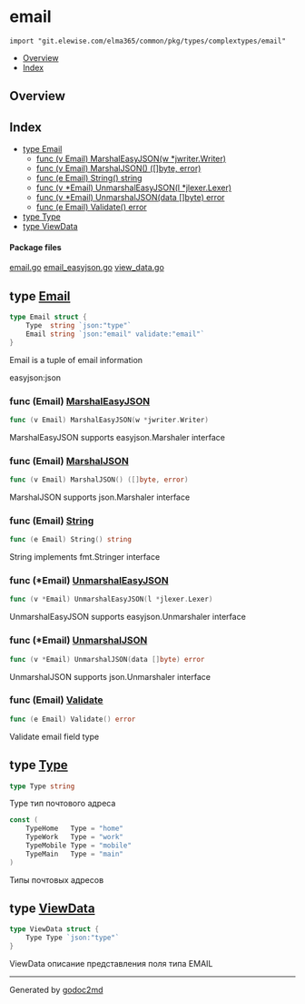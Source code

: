 # email
`import "git.elewise.com/elma365/common/pkg/types/complextypes/email"`

* [Overview](#pkg-overview)
* [Index](#pkg-index)

## <a name="pkg-overview">Overview</a>



## <a name="pkg-index">Index</a>
* [type Email](#Email)
  * [func (v Email) MarshalEasyJSON(w *jwriter.Writer)](#Email.MarshalEasyJSON)
  * [func (v Email) MarshalJSON() ([]byte, error)](#Email.MarshalJSON)
  * [func (e Email) String() string](#Email.String)
  * [func (v *Email) UnmarshalEasyJSON(l *jlexer.Lexer)](#Email.UnmarshalEasyJSON)
  * [func (v *Email) UnmarshalJSON(data []byte) error](#Email.UnmarshalJSON)
  * [func (e Email) Validate() error](#Email.Validate)
* [type Type](#Type)
* [type ViewData](#ViewData)


#### <a name="pkg-files">Package files</a>
[email.go](https://git.elewise.com/elma365/common/-/tree/develop/pkg/types/complextypes/email/email.go) [email_easyjson.go](https://git.elewise.com/elma365/common/-/tree/develop/pkg/types/complextypes/email/email_easyjson.go) [view_data.go](https://git.elewise.com/elma365/common/-/tree/develop/pkg/types/complextypes/email/view_data.go)






## <a name="Email">type</a> [Email](https://git.elewise.com/elma365/common/-/tree/develop/pkg/types/complextypes/email/email.go?s=218:313#L15)
``` go
type Email struct {
    Type  string `json:"type"`
    Email string `json:"email" validate:"email"`
}

```
Email is a tuple of email information

easyjson:json










### <a name="Email.MarshalEasyJSON">func</a> (Email) [MarshalEasyJSON](https://git.elewise.com/elma365/common/-/tree/develop/pkg/types/complextypes/email/email_easyjson.go?s=1652:1701#L78)
``` go
func (v Email) MarshalEasyJSON(w *jwriter.Writer)
```
MarshalEasyJSON supports easyjson.Marshaler interface




### <a name="Email.MarshalJSON">func</a> (Email) [MarshalJSON](https://git.elewise.com/elma365/common/-/tree/develop/pkg/types/complextypes/email/email_easyjson.go?s=1401:1445#L71)
``` go
func (v Email) MarshalJSON() ([]byte, error)
```
MarshalJSON supports json.Marshaler interface




### <a name="Email.String">func</a> (Email) [String](https://git.elewise.com/elma365/common/-/tree/develop/pkg/types/complextypes/email/email.go?s=574:604#L31)
``` go
func (e Email) String() string
```
String implements fmt.Stringer interface




### <a name="Email.UnmarshalEasyJSON">func</a> (\*Email) [UnmarshalEasyJSON](https://git.elewise.com/elma365/common/-/tree/develop/pkg/types/complextypes/email/email_easyjson.go?s=2087:2137#L90)
``` go
func (v *Email) UnmarshalEasyJSON(l *jlexer.Lexer)
```
UnmarshalEasyJSON supports easyjson.Unmarshaler interface




### <a name="Email.UnmarshalJSON">func</a> (\*Email) [UnmarshalJSON](https://git.elewise.com/elma365/common/-/tree/develop/pkg/types/complextypes/email/email_easyjson.go?s=1841:1889#L83)
``` go
func (v *Email) UnmarshalJSON(data []byte) error
```
UnmarshalJSON supports json.Unmarshaler interface




### <a name="Email.Validate">func</a> (Email) [Validate](https://git.elewise.com/elma365/common/-/tree/develop/pkg/types/complextypes/email/email.go?s=344:375#L21)
``` go
func (e Email) Validate() error
```
Validate email field type




## <a name="Type">type</a> [Type](https://git.elewise.com/elma365/common/-/tree/develop/pkg/types/complextypes/email/view_data.go?s=62:78#L4)
``` go
type Type string
```
Type тип почтового адреса


``` go
const (
    TypeHome   Type = "home"
    TypeWork   Type = "work"
    TypeMobile Type = "mobile"
    TypeMain   Type = "main"
)
```
Типы почтовых адресов










## <a name="ViewData">type</a> [ViewData](https://git.elewise.com/elma365/common/-/tree/develop/pkg/types/complextypes/email/view_data.go?s=321:370#L15)
``` go
type ViewData struct {
    Type Type `json:"type"`
}

```
ViewData описание представления поля типа EMAIL













- - -
Generated by [godoc2md](https://github.com/Exa-Networks/godoc2md)
